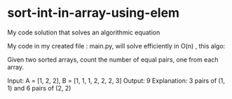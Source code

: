 # sort-int-in-array-using-elem
My code solution that solves an algorithmic equation 


My code in my created file : main.py, will solve efficiently in O(n) , this algo: 



Given two sorted arrays, count the number of equal pairs, one from each array.

Input: A = [1, 2, 2], B = [1, 1, 1, 2, 2, 2, 3]
Output: 9
Explanation: 3 pairs of (1, 1) and 6 pairs of (2, 2)
